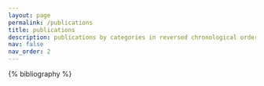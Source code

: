 ```yaml
---
layout: page
permalink: /publications
title: publications
description: publications by categories in reversed chronological order. generated by jekyll-scholar.
nav: false
nav_order: 2
---
```


<!-- _pages/publications.md -->
<div class="publications" id="publications">

{% bibliography %}

</div>
